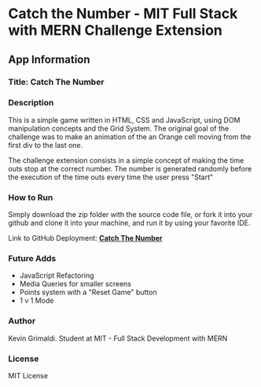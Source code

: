 # Catch the Number - MIT Full Stack with MERN Challenge Extension

## App Information

### Title: Catch The Number

### Description

This is a simple game written in HTML, CSS and JavaScript, using DOM manipulation concepts and the Grid System.
The original goal of the challenge was to make an animation of the an Orange cell moving from the first div to the last one.

The challenge extension consists in a simple concept of making the time outs stop at the correct number.
The number is generated randomly before the execution of the time outs every time the user press "Start"

### How to Run

Simply download the zip folder with the source code file, or fork it into your github and clone it into your machine, and run it by using your favorite IDE.

Link to GitHub Deployment: **[Catch The Number](https://anthgrimk.dev/CatchTheNumber/)**

### Future Adds

- JavaScript Refactoring
- Media Queries for smaller screens
- Points system with a "Reset Game" button
- 1 v 1 Mode

### Author

Kevin Grimaldi.
Student at MIT - Full Stack Development with MERN

### License

MIT License

